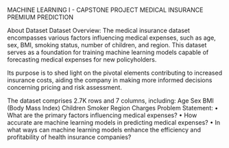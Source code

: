 MACHINE LEARNING I - CAPSTONE PROJECT
MEDICAL INSURANCE PREMIUM PREDICTION

About Dataset
Dataset Overview: The medical insurance dataset encompasses various factors influencing medical expenses, such as age, sex, BMI, smoking status, number of children, and region. This dataset serves as a foundation for training machine learning models capable of forecasting medical expenses for new policyholders.

Its purpose is to shed light on the pivotal elements contributing to increased insurance costs, aiding the company in making more informed decisions concerning pricing and risk assessment.

The dataset comprises 2.7K rows and 7 columns, including:
Age Sex BMI (Body Mass Index) Children Smoker Region Charges Problem Statement:
•	What are the primary factors influencing medical expenses?
•	How accurate are machine learning models in predicting medical expenses?
•	In what ways can machine learning models enhance the efficiency and profitability of health insurance companies?


